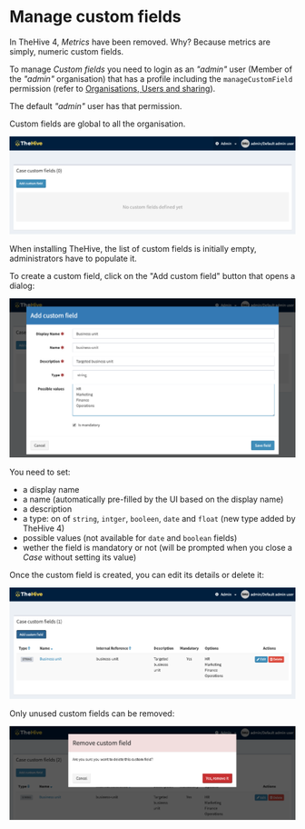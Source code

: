# Manage custom fields

In TheHive 4, *Metrics* have been removed. Why? Because metrics are simply, numeric custom fields.

To manage *Custom fields* you need to login as an *"admin"* user (Member of the *"admin"* organisation) that has a profile including the `manageCustomField` permission (refer to [Organisations, Users and sharing](./Manage-orgs-users.md#permissions)).

The default *"admin"* user has that permission.

Custom fields are global to all the organisation.

![Custom fields page](./files/initi-custom-fields.png)



When installing TheHive, the list of custom fields is initially empty, administrators have to populate it. 

To create a custom field, click on the "Add custom field" button that opens a dialog:

![Add custom field](./files/add-custom-field.png)

You need to set:

- a display name
- a name (automatically pre-filled by the UI based on the display name)
- a description
- a type: on of `string`, `intger`, `booleen`, `date` and `float` (new type added by TheHive 4)
- possible values (not available for `date` and `boolean` fields)
- wether the field is mandatory or not (will be prompted when you close a *Case* without setting its value)

Once the custom field is created, you can edit its details or delete it:

![list custom fields](./files/list-custom-fields.png)



Only unused custom fields can be removed:

![Delete custom field](./files/delete-custom-field.png)